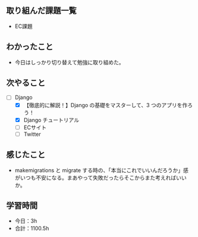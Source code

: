 ## 取り組んだ課題一覧
- EC課題   

## わかったこと
- 今日はしっかり切り替えて勉強に取り組めた。

## 次やること
- [ ] Django
   - [x] 【徹底的に解説！】Django の基礎をマスターして、3 つのアプリを作ろう！
   - [x] Django チュートリアル
   - [ ] ECサイト
   - [ ] Twitter

## 感じたこと
- makemigrations と migrate する時の、「本当にこれでいいんだろうか」感がいつも不安になる。まあやって失敗だったらそこからまた考えればいいか。

## 学習時間

- 今日：3h
- 合計：1100.5h